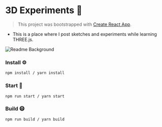 # 3D Experiments 🎲
> This project was bootstrapped with [Create React App](https://github.com/facebook/create-react-app).
- This is a place where I post sketches and experiments while learning THREE.js.

![Readme Background](https://i.imgur.com/L2AnPZU.png)

### Install ⚙️

```
npm install / yarn install
```

### Start 🏃

```
npm run start / yarn start
```

### Build 😷

```
npm run build / yarn build
```

